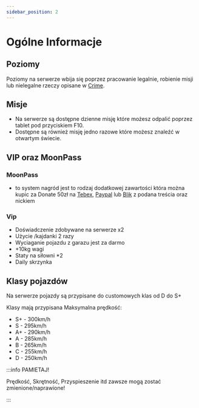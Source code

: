 ```yaml
---
sidebar_position: 2
---
```


# Ogólne Informacje

## Poziomy


Poziomy na serwerze wbija się poprzez pracowanie legalnie, robienie misji lub nielegalne rzeczy opisane w [Crime](../MoonRP/crime.md).


## Misje

- Na serwerze są dostępne dzienne misję które możesz odpalić poprzez tablet pod przyciskiem F10.
- Dostępne są również misję jedno razowe które możesz znaleźć w otwartym świecie.

## VIP oraz MoonPass

### MoonPass 
- to system nagród jest to rodzaj dodatkowej zawartości która można kupic za Donate 50zł na [Tebex](https://mnm.tebex.io/package/5692481), [Paypal](https://www.paypal.com/paypalme/Korek7) lub [Blik](https://tipo.live/p/militarynekomaid) z podana treścia oraz nickiem
### Vip
- Doświadczenie zdobywane na serwerze x2
- Użycie /kajdanki 2 razy
- Wyciaganie pojazdu z garazu jest za darmo
- +10kg wagi
- Staty na siłowni *2
- Daily skrzynka

## Klasy pojazdów
Na serwerze pojazdy są przypisane do customowych klas od D do S+

Klasy mają przypisana Maksymalna prędkość:

- S+ - 300km/h 
- S  - 295km/h
- A+ - 290km/h
- A  - 285km/h 
- B  - 265km/h
- C  - 255km/h
- D  - 250km/h

:::info PAMIETAJ!

Prędkość, Skrętność, Przyspieszenie itd zawsze mogą zostać zmienione/naprawione!

:::
